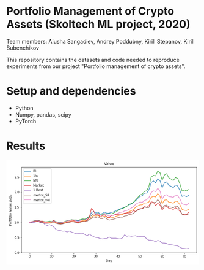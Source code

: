 # Portfolio Management of Crypto Assets (Skoltech ML project, 2020)
Team members: Aiusha Sangadiev, Andrey Poddubny, Kirill Stepanov, Kirill Bubenchikov

This repository contains the datasets and code needed to reproduce experiments from our project "Portfolio management of crypto assets".

# Setup and dependencies

+ Python
+ Numpy, pandas, scipy
+ PyTorch

# Results
![](/image/index.png)
